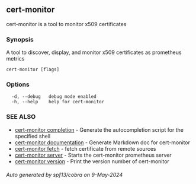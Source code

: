 ## cert-monitor

cert-monitor is a tool to monitor x509 certificates

### Synopsis

A tool to discover, display, and monitor 
x509 certificates as prometheus metrics

```
cert-monitor [flags]
```

### Options

```
  -d, --debug   debug mode enabled
  -h, --help    help for cert-monitor
```

### SEE ALSO

* [cert-monitor completion](cert-monitor_completion.md)	 - Generate the autocompletion script for the specified shell
* [cert-monitor documentation](cert-monitor_documentation.md)	 - Generate Markdown doc for cert-monitor
* [cert-monitor fetch](cert-monitor_fetch.md)	 - fetch certificate from remote sources
* [cert-monitor server](cert-monitor_server.md)	 - Starts the cert-monitor prometheus server
* [cert-monitor version](cert-monitor_version.md)	 - Print the version number of cert-monitor

###### Auto generated by spf13/cobra on 9-May-2024
